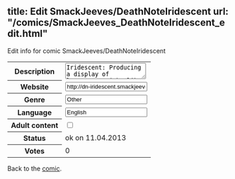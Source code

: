 title: Edit SmackJeeves/DeathNoteIridescent
url: "/comics/SmackJeeves_DeathNoteIridescent_edit.html"
---
Edit info for comic SmackJeeves/DeathNoteIridescent

<form name="comic" action="http://gaepostmail.appengine.com/comic" name="post">
<table class="comicinfo">
<tr>
<th>Description</th><td><textarea name="description">Iridescent: Producing a display of lustrous, rainbowlike colors. Completed. Extra chapters in the making~</textarea></td>
</tr>
<tr>
<th>Website</th><td><input type="text" name="url" value="http://dn-iridescent.smackjeeves.com/comics/"/></td>
</tr>
<tr>
<th>Genre</th><td><input type="text" name="genre" value="Other"/></td>
</tr>
<tr>
<th>Language</th><td><input type="text" name="language" value="English"/></td>
</tr>
<tr>
<th>Adult content</th><td><input type="checkbox" name="adult" value="adult" /></td>
</tr>
<tr>
<th>Status</th><td>ok on 11.04.2013</td>
</tr>
<tr>
<th>Votes</th><td>0</div></td>
</tr>
</table>
</form>

Back to the [comic](/comics/SmackJeeves_DeathNoteIridescent.html).

